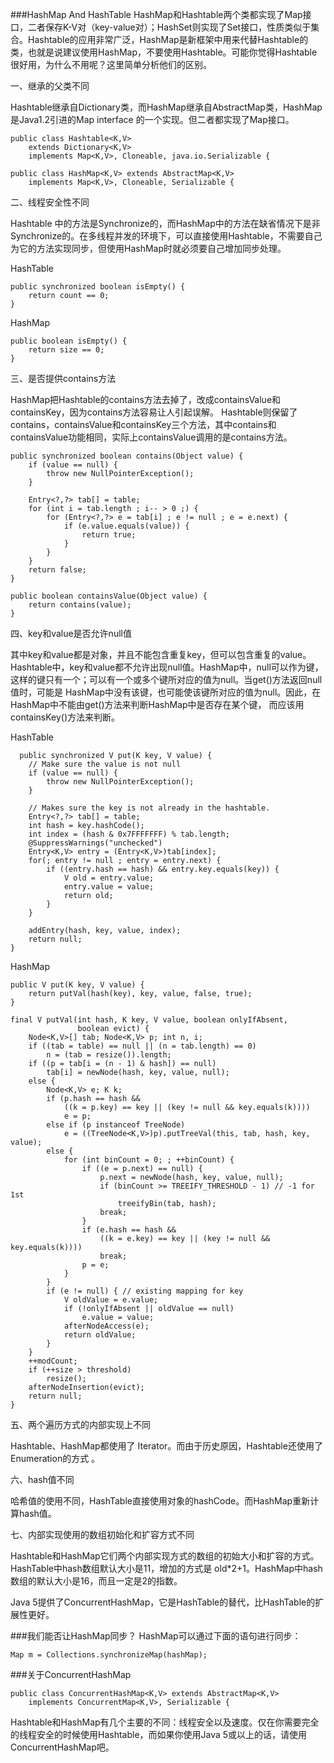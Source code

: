 ###HashMap And HashTable
HashMap和Hashtable两个类都实现了Map接口，二者保存K-V对（key-value对）；HashSet则实现了Set接口，性质类似于集合。Hashtable的应用非常广泛，HashMap是新框架中用来代替Hashtable的类，也就是说建议使用HashMap，不要使用Hashtable。可能你觉得Hashtable很好用，为什么不用呢？这里简单分析他们的区别。

一、继承的父类不同

Hashtable继承自Dictionary类，而HashMap继承自AbstractMap类，HashMap是Java1.2引进的Map
interface 的一个实现。但二者都实现了Map接口。

	public class Hashtable<K,V>
	    extends Dictionary<K,V>
	    implements Map<K,V>, Cloneable, java.io.Serializable {

	public class HashMap<K,V> extends AbstractMap<K,V>
    	implements Map<K,V>, Cloneable, Serializable {

二、线程安全性不同

Hashtable 中的方法是Synchronize的，而HashMap中的方法在缺省情况下是非Synchronize的。在多线程并发的环境下，可以直接使用Hashtable，不需要自己为它的方法实现同步，但使用HashMap时就必须要自己增加同步处理。

HashTable

	public synchronized boolean isEmpty() {
        return count == 0;
    }
	
HashMap

	public boolean isEmpty() {
        return size == 0;
    }

三、是否提供contains方法

HashMap把Hashtable的contains方法去掉了，改成containsValue和containsKey，因为contains方法容易让人引起误解。
Hashtable则保留了contains，containsValue和containsKey三个方法，其中contains和containsValue功能相同，实际上containsValue调用的是contains方法。
	
	public synchronized boolean contains(Object value) {
        if (value == null) {
            throw new NullPointerException();
        }

        Entry<?,?> tab[] = table;
        for (int i = tab.length ; i-- > 0 ;) {
            for (Entry<?,?> e = tab[i] ; e != null ; e = e.next) {
                if (e.value.equals(value)) {
                    return true;
                }
            }
        }
        return false;
    }

	public boolean containsValue(Object value) {
        return contains(value);
    }


四、key和value是否允许null值

其中key和value都是对象，并且不能包含重复key，但可以包含重复的value。
Hashtable中，key和value都不允许出现null值。HashMap中，null可以作为键，这样的键只有一个；可以有一个或多个键所对应的值为null。当get()方法返回null值时，可能是 HashMap中没有该键，也可能使该键所对应的值为null。因此，在HashMap中不能由get()方法来判断HashMap中是否存在某个键， 而应该用containsKey()方法来判断。

HashTable
	  
	  public synchronized V put(K key, V value) {
        // Make sure the value is not null
        if (value == null) {
            throw new NullPointerException();
        }

        // Makes sure the key is not already in the hashtable.
        Entry<?,?> tab[] = table;
        int hash = key.hashCode();
        int index = (hash & 0x7FFFFFFF) % tab.length;
        @SuppressWarnings("unchecked")
        Entry<K,V> entry = (Entry<K,V>)tab[index];
        for(; entry != null ; entry = entry.next) {
            if ((entry.hash == hash) && entry.key.equals(key)) {
                V old = entry.value;
                entry.value = value;
                return old;
            }
        }

        addEntry(hash, key, value, index);
        return null;
    }

HashMap

    public V put(K key, V value) {
        return putVal(hash(key), key, value, false, true);
    }

	final V putVal(int hash, K key, V value, boolean onlyIfAbsent,
                   boolean evict) {
        Node<K,V>[] tab; Node<K,V> p; int n, i;
        if ((tab = table) == null || (n = tab.length) == 0)
            n = (tab = resize()).length;
        if ((p = tab[i = (n - 1) & hash]) == null)
            tab[i] = newNode(hash, key, value, null);
        else {
            Node<K,V> e; K k;
            if (p.hash == hash &&
                ((k = p.key) == key || (key != null && key.equals(k))))
                e = p;
            else if (p instanceof TreeNode)
                e = ((TreeNode<K,V>)p).putTreeVal(this, tab, hash, key, value);
            else {
                for (int binCount = 0; ; ++binCount) {
                    if ((e = p.next) == null) {
                        p.next = newNode(hash, key, value, null);
                        if (binCount >= TREEIFY_THRESHOLD - 1) // -1 for 1st
                            treeifyBin(tab, hash);
                        break;
                    }
                    if (e.hash == hash &&
                        ((k = e.key) == key || (key != null && key.equals(k))))
                        break;
                    p = e;
                }
            }
            if (e != null) { // existing mapping for key
                V oldValue = e.value;
                if (!onlyIfAbsent || oldValue == null)
                    e.value = value;
                afterNodeAccess(e);
                return oldValue;
            }
        }
        ++modCount;
        if (++size > threshold)
            resize();
        afterNodeInsertion(evict);
        return null;
    }


五、两个遍历方式的内部实现上不同

Hashtable、HashMap都使用了 Iterator。而由于历史原因，Hashtable还使用了Enumeration的方式 。

六、hash值不同

哈希值的使用不同，HashTable直接使用对象的hashCode。而HashMap重新计算hash值。

七、内部实现使用的数组初始化和扩容方式不同

Hashtable和HashMap它们两个内部实现方式的数组的初始大小和扩容的方式。HashTable中hash数组默认大小是11，增加的方式是 old*2+1。HashMap中hash数组的默认大小是16，而且一定是2的指数。

Java 5提供了ConcurrentHashMap，它是HashTable的替代，比HashTable的扩展性更好。

###我们能否让HashMap同步？
HashMap可以通过下面的语句进行同步：

	Map m = Collections.synchronizeMap(hashMap);

###关于ConcurrentHashMap

	public class ConcurrentHashMap<K,V> extends AbstractMap<K,V>
	    implements ConcurrentMap<K,V>, Serializable {

Hashtable和HashMap有几个主要的不同：线程安全以及速度。仅在你需要完全的线程安全的时候使用Hashtable，而如果你使用Java 5或以上的话，请使用ConcurrentHashMap吧。

